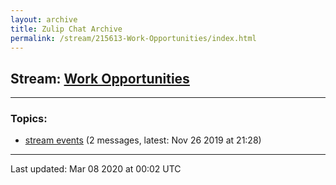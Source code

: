 ```yaml
---
layout: archive
title: Zulip Chat Archive
permalink: /stream/215613-Work-Opportunities/index.html
---
```


## Stream: [Work Opportunities](https://hl7webmaster.github.io/zulip-hl7-org/stream/215613-Work-Opportunities/index.html)
---

### Topics:

* [stream events](topic/stream.20events.html) (2 messages, latest: Nov 26 2019 at 21:28)

<hr><p>Last updated: Mar 08 2020 at 00:02 UTC</p>